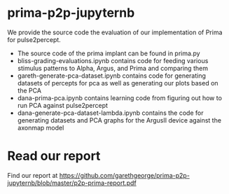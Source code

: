 # prima-p2p-jupyternb

We provide the source code the evaluation of our implementation of Prima for pulse2percept.

 - The source code of the prima implant can be found in prima.py 
 - bliss-grading-evaluations.ipynb contains code for feeding various stimulus patterns to Alpha, Argus, and Prima and comparing them
 - gareth-generate-pca-dataset.ipynb contains code for generating datasets of percepts for pca as well as generating our plots based on the PCA
 - dana-prima-pca.ipynb contains learning code from figuring out how to run PCA against pulse2percept
 - dana-generate-pca-dataset-lambda.ipynb contains the code for generating datasets and PCA graphs for the ArgusII device against the axonmap model

# Read our report 

Find our report at https://github.com/garethgeorge/prima-p2p-jupyternb/blob/master/p2p-prima-report.pdf 
